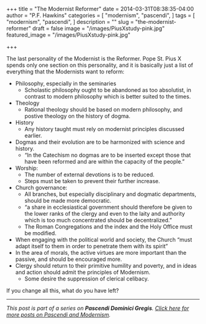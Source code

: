 +++
title = "The Modernist Reformer"
date = 2014-03-31T08:38:35-04:00
author = "P.F. Hawkins"
categories = [
  "modernism",
  "pascendi",
]
tags = [
  "modernism",
  "pascendi",
]
description = ""
slug = "the-modernist-reformer"
draft = false
image = "/images/PiusXstudy-pink.jpg"
featured_image = "/images/PiusXstudy-pink.jpg"

+++

The last personality of the Modernist is the Reformer. Pope St. Pius X spends only one section on this personality, and it is basically just a list of everything that the Modernists want to reform:

- Philosophy, especially in the seminaries
	- Scholastic philosophy ought to be abandoned as too absolutist, in contrast to modern philosophy which is better suited to the times.
- Theology
	- Rational theology should be based on modern philosophy, and postive theology on the history of dogma.
- History
	- Any history taught must rely on modernist principles discussed earlier.
- Dogmas and their evolution are to be harmonized with science and history.
	- “In the Catechism no dogmas are to be inserted except those that have been reformed and are within the capacity of the people.”
- Worship:
	- The number of external devotions is to be reduced.
    - Steps must be taken to prevent their further increase.
- Church governance:
	- All branches, but especially disciplinary and dogmatic departments, should be made more democratic.
    - “a share in ecclesiastical government should therefore be given to the lower ranks of the clergy and even to the laity and authority which is too much concentrated should be decentralized.”
    - The Roman Congregations and the index and the Holy Office must be modified.
- When engaging with the political world and society, the Church “must adapt itself to them in order to penetrate them with its spirit”
- In the area of morals, the active virtues are more important than the passive, and should be encouraged more.
- Clergy should return to their primitive humility and poverty, and in ideas and action should admit the principles of Modernism.
	- Some desire the suppression of clerical celibacy.
    
If you change all this, what do you have left?

*** 

*This post is part of a series on **Pascendi Dominici Gregis**. [Click here for more posts on Pascendi and Modernism](https://theoldevangelization.com/pascendi-series/).*
